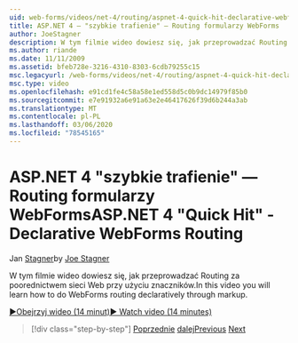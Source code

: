 ```yaml
---
uid: web-forms/videos/net-4/routing/aspnet-4-quick-hit-declarative-webforms-routing
title: ASP.NET 4 — "szybkie trafienie" — Routing formularzy WebForms
author: JoeStagner
description: W tym filmie wideo dowiesz się, jak przeprowadzać Routing za poorednictwem sieci Web przy użyciu znaczników.
ms.author: riande
ms.date: 11/11/2009
ms.assetid: bfeb728e-3216-4310-8303-6cdb79255c15
msc.legacyurl: /web-forms/videos/net-4/routing/aspnet-4-quick-hit-declarative-webforms-routing
msc.type: video
ms.openlocfilehash: e91cd1fe4c58a58e1ed558d5c0b9dc14979f85b0
ms.sourcegitcommit: e7e91932a6e91a63e2e46417626f39d6b244a3ab
ms.translationtype: MT
ms.contentlocale: pl-PL
ms.lasthandoff: 03/06/2020
ms.locfileid: "78545165"
---
```

# <a name="aspnet-4-quick-hit---declarative-webforms-routing"></a><span data-ttu-id="89836-103">ASP.NET 4 "szybkie trafienie" — Routing formularzy WebForms</span><span class="sxs-lookup"><span data-stu-id="89836-103">ASP.NET 4 "Quick Hit" - Declarative WebForms Routing</span></span>

<span data-ttu-id="89836-104">Jan [Stagner](https://github.com/JoeStagner)</span><span class="sxs-lookup"><span data-stu-id="89836-104">by [Joe Stagner](https://github.com/JoeStagner)</span></span>

<span data-ttu-id="89836-105">W tym filmie wideo dowiesz się, jak przeprowadzać Routing za poorednictwem sieci Web przy użyciu znaczników.</span><span class="sxs-lookup"><span data-stu-id="89836-105">In this video you will learn how to do WebForms routing declaratively through markup.</span></span> 

[<span data-ttu-id="89836-106">&#9654;Obejrzyj wideo (14 minut)</span><span class="sxs-lookup"><span data-stu-id="89836-106">&#9654; Watch video (14 minutes)</span></span>](https://channel9.msdn.com/Blogs/ASP-NET-Site-Videos/aspnet-4-quick-hit-declarative-webforms-routing)

> [!div class="step-by-step"]
> <span data-ttu-id="89836-107">[Poprzednie](aspnet-4-quick-hit-imperative-webforms-routing.md)
> [dalej](aspnet-4-quick-hit-outbound-webforms-routing.md)</span><span class="sxs-lookup"><span data-stu-id="89836-107">[Previous](aspnet-4-quick-hit-imperative-webforms-routing.md)
[Next](aspnet-4-quick-hit-outbound-webforms-routing.md)</span></span>
